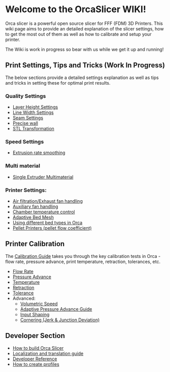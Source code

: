 # Welcome to the OrcaSlicer WIKI!

Orca slicer is a powerful open source slicer for FFF (FDM) 3D Printers. This wiki page aims to provide an detailed explanation of the slicer settings, how to get the most out of them as well as how to calibrate and setup your printer.

The Wiki is work in progress so bear with us while we get it up and running!

## Print Settings, Tips and Tricks (Work In Progress)

The below sections provide a detailed settings explanation as well as tips and tricks in setting these for optimal print results.

### Quality Settings

- [Layer Height Settings](quality_settings_layer_height)
- [Line Width Settings](quality_settings_line_width)
- [Seam Settings](quality_settings_seam)
- [Precise wall](Precise-wall)
- [STL Transformation](stl-transformation)

### Speed Settings

- [Extrusion rate smoothing](extrusion-rate-smoothing)

### Multi material

- [Single Extruder Multimaterial](semm)

### Printer Settings:

- [Air filtration/Exhaust fan handling](air-filtration)
- [Auxiliary fan handling](Auxiliary-fan)
- [Chamber temperature control](chamber-temperature)
- [Adaptive Bed Mesh](adaptive-bed-mesh)
- [Using different bed types in Orca](bed-types)
- [Pellet Printers (pellet flow coefficient)](pellet-flow-coefficient)

## Printer Calibration

The [Calibration Guide](Calibration) takes you through the key calibration tests in Orca - flow rate, pressure advance, print temperature, retraction, tolerances, etc.

- [Flow Rate](flow-rate-calib)
- [Pressure Advance](pressure-advance-calib)
- [Temperature](temp-calib)
- [Retraction](retraction-calib)
- [Tolerance](tolerance-calib)
- Advanced:
  - [Volumetric Speed](volumetric-speed-calib)
  - [Adaptive Pressure Advance Guide](adaptive-pressure-advance-calib)
  - [Input Shaping](input-shaping-calib)
  - [Cornering (Jerk & Junction Deviation)](cornering-calib)

## Developer Section

- [How to build Orca Slicer](How-to-build)
- [Localization and translation guide](Localization_guide)
- [Developer Reference](Developers-Home)
- [How to create profiles](How-to-create-profiles)
